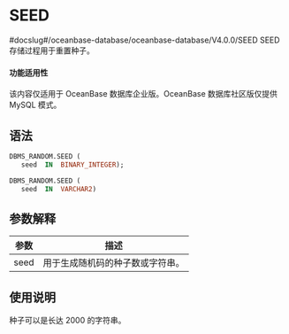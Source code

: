 SEED 
=========================
#docslug#/oceanbase-database/oceanbase-database/V4.0.0/SEED
SEED 存储过程用于重置种子。

  <main id="notice" >
    <h4>功能适用性</h4>
    <p>该内容仅适用于 OceanBase 数据库企业版。OceanBase 数据库社区版仅提供 MySQL 模式。</p>
  </main>

语法 
-----------

```sql
DBMS_RANDOM.SEED (
   seed  IN  BINARY_INTEGER);

DBMS_RANDOM.SEED (
   seed  IN  VARCHAR2)
```



参数解释 
-------------



| **参数** |      **描述**      |
|--------|------------------|
| seed   | 用于生成随机码的种子数或字符串。 |



使用说明 
-------------

种子可以是长达 2000 的字符串。
